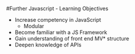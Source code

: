 #Further Javascript - Learning Objectives


* Increase competency in JavaScript
  * Modular
* Become familiar with a JS Framework
* Gain understanding of front end MV* structure
* Deepen knowledge of APIs


